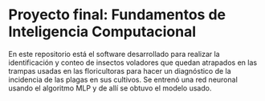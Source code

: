 # Proyecto final: Fundamentos de Inteligencia Computacional
En este repositorio está el software desarrollado para realizar la identificación y conteo de insectos voladores que quedan atrapados en las trampas usadas en las floricultoras para hacer un diagnóstico de la incidencia de las plagas en sus cultivos. Se entrenó una red neuronal usando el algoritmo MLP y de allí se obtuvo el modelo usado.
